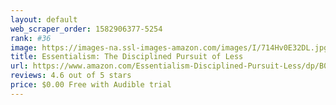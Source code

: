 ```yaml
---
layout: default 
﻿web_scraper_order: 1582906377-5254
rank: #36
image: https://images-na.ssl-images-amazon.com/images/I/714Hv0E32DL.jpg
title: Essentialism: The Disciplined Pursuit of Less
url: https://www.amazon.com/Essentialism-Disciplined-Pursuit-Less/dp/B00IWYP5NI/ref=zg_mw_audible_36?_encoding=UTF8&psc=1&refRID=VQVVVPNRQFD2M3VKYXDG
reviews: 4.6 out of 5 stars
price: $0.00 Free with Audible trial
---
```

